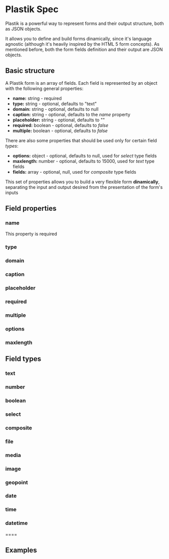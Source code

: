 # Plastik Spec

Plastik is a powerful way to represent forms and their output structure, both as JSON objects.

It allows you to define and build forms dinamically, since it's language agnostic (although it's heavily inspired by the HTML 5 form concepts). As mentioned before, both the form fields definition and their output are JSON objects.

## Basic structure

A Plastik form is an array of fields. Each field is represented by an object with the following general properties:

- **name:** string - required
- **type:** string - optional, defaults to "text"
- **domain:** string - optional, defaults to null
- **caption:** string - optional, defaults to the *name* property
- **placeholder:** string - optional, defaults to ""
- **required:** boolean - optional, defaults to *false*
- **multiple:** boolean - optional, defaults to *false*

There are also some properties that should be used only for certain field *types*:

- **options:** object - optional, defaults to null, used for *select* type fields
- **maxlength:** number - optional, defaults to 15000, used for *text* type fields
- **fields:** array - optional, null, used for *composite* type fields

This set of properties allows you to build a very flexible form **dinamically**, separating the input and output desired from the presentation of the form's inputs

## Field properties

### name

This property is required

### type

### domain

### caption

### placeholder

### required

### multiple

### options

### maxlength

## Field types

### text

### number

### boolean

### select

### composite

### file

### media

### image

### geopoint

### date

### time

### datetime

====

## Examples

